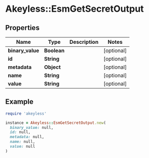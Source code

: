 # Akeyless::EsmGetSecretOutput

## Properties

| Name | Type | Description | Notes |
| ---- | ---- | ----------- | ----- |
| **binary_value** | **Boolean** |  | [optional] |
| **id** | **String** |  | [optional] |
| **metadata** | **Object** |  | [optional] |
| **name** | **String** |  | [optional] |
| **value** | **String** |  | [optional] |

## Example

```ruby
require 'akeyless'

instance = Akeyless::EsmGetSecretOutput.new(
  binary_value: null,
  id: null,
  metadata: null,
  name: null,
  value: null
)
```

